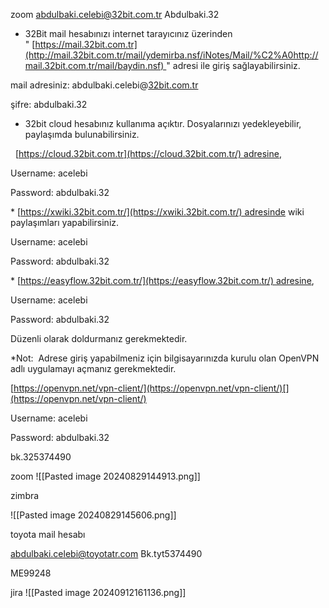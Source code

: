 
zoom
abdulbaki.celebi@32bit.com.tr
Abdulbaki.32

  
* 32Bit mail hesabınızı internet tarayıcınız üzerinden  "[](http://mail.32bit.com.tr/mail/ydemirba.nsf/iNotes/Mail/%C2%A0http://mail.32bit.com.tr/mail/faydin.nsf) [https://mail.32bit.com.tr](http://mail.32bit.com.tr/mail/ydemirba.nsf/iNotes/Mail/%C2%A0http://mail.32bit.com.tr/mail/baydin.nsf) " adresi ile giriş sağlayabilirsiniz.

mail adresiniz: abdulbaki.celebi@[32bit.com.tr](http://32bit.com.tr/)

şifre: abdulbaki.32

  

* 32bit cloud hesabınız kullanıma açıktır. Dosyalarınızı yedekleyebilir, paylaşımda bulunabilirsiniz.

  [https://cloud.32bit.com.tr](https://cloud.32bit.com.tr/) adresine,

  

Username: acelebi

Password: abdulbaki.32

  

* [](https://xwiki.32bit.com.tr/)[https://xwiki.32bit.com.tr/](https://xwiki.32bit.com.tr/) adresinde wiki paylaşımları yapabilirsiniz.

  

Username: acelebi

Password: abdulbaki.32  

  

* [https://easyflow.32bit.com.tr/](https://easyflow.32bit.com.tr/) adresine,

  

Username: acelebi

Password: abdulbaki.32

Düzenli olarak doldurmanız gerekmektedir. 

*Not:  Adrese giriş yapabilmeniz için bilgisayarınızda kurulu olan OpenVPN adlı uygulamayı açmanız gerekmektedir.

[https://openvpn.net/vpn-client/](https://openvpn.net/vpn-client/)[](https://openvpn.net/vpn-client/)

  

Username: acelebi

Password: abdulbaki.32


bk.325374490


zoom
![[Pasted image 20240829144913.png]]

zimbra

![[Pasted image 20240829145606.png]]

toyota mail hesabı

abdulbaki.celebi@toyotatr.com
Bk.tyt5374490

ME99248

jira
![[Pasted image 20240912161136.png]]